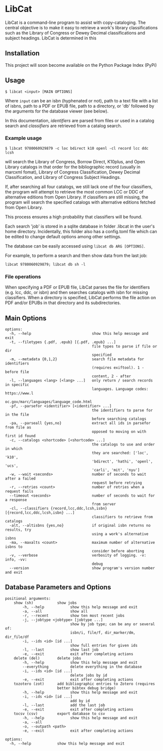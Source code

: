 # LibCat

LibCat is a command-line program to assist with copy-cataloging. The central objective is to make it easy to retrieve a work's library classifications such as the Library of Congress or Dewey Decimal classifications and subject headings. LibCat is determined in this 

## Installation

This project will soon become available on the Python Package Index (PyPi)

## Usage

`$ libcat <input> [MAIN OPTIONS]`

Where `input` can be an isbn (hyphenated or not), path to a text file with a list of isbns, path to a PDF or EPUB file, path to a directory, or 'db' followed by the arguments for the database viewer (see below).

In this documentation, _identifiers_ are parsed from files or used in a catalog search and _classifiers_ are retrieved from a catalog search.

### Example usage

`$ libcat 9780060929879 -c loc bdirect k10 openl -cl record lcc ddc lcsh`

will search the Library of Congress, Borrow Direct, K10plus, and Open Library catalogs in that order for the bibliographic record (usually in marcxml fomat), Library of Congress Classification, Dewey Decimal Classification, and Library of Congress Subject Headings. 

If, after searching all four catalogs, we still lack one of the four classifiers, the program will attempt to retrieve the most common LCC or DDC of alternative editions from Open Library. If classifiers are still missing, the program will search the specified catalogs with alternative editions fetched from Open Library.

This process ensures a high probability that classifiers will be found.

Each search 'job' is stored in a sqlite database in folder .libcat in the user's home directory. Incidentally, this folder also has a config.toml file which can be edited to change default options among other settings. 

The database can be easily accessed using `libcat db ARG [OPTIONS]`.

For example, to perform a search and then show data from the last job:

`libcat 9780060929879; libcat db sh -l`

### File operations

When specifying a PDF or EPUB file, LibCat parses the file for identifiers (e.g. lcc, ddc, or isbn) and then searches catalogs with isbn for missing classifiers. When a directory is specified, LibCat performs the file action on PDF and/or EPUBs in that directory and its subdirectories.


## Main Options
```
options:
  -h, --help                            show this help message and exit
  -t, --filetypes {.pdf, .epub} [{.pdf, .epub} ...]
                                        file types to parse if file or dir
                                        specified
  -m, --metadata {0,1,2}                search file metadata for identifiers
                                        (requires exiftool). 1 - before file
                                        content, 2 - after
  -l, --languages <lang> [<lang> ...]   only return / search records in specific
                                        languages. Language codes: https://www.l
                                        oc.gov/marc/languages/language_code.html
  -pf, --parsefor <identifier> [<identifier> ...]
                                        the identifiers to parse for in the file
                                        before searching catalogs
  -pa, --parseall {yes,no}              extract all ids in parsefor from file as
                                        opposed to moving on with first id found
  -c, --catalogs <shortcode> [<shortcode> ...]
                                        the catalogs to use and order in which
                                        they are searched: ['loc', 'k10',
                                        'bdirect', 'hathi', 'openl', 'ucs',
                                        'carli', 'mit', 'nyu']
  -w, --wait <seconds>                  number of seconds to wait after a failed
                                        request before retrying
  -r, --retries <count>                 number of retries when a request fails
  --timeout <seconds>                   number of seconds to wait for a response
                                        from server
  -cl, --classifiers {record,lcc,ddc,lcsh,isbn} [{record,lcc,ddc,lcsh,isbn} ...]
                                        classifiers to retrieve from catalogs
  -alt, --altisbns {yes,no}             if original isbn returns no results, try
                                        using a work's alternative isbns
  -ma, --maxalts <count>                maximum number of alternative isbns to
                                        consider before aborting
  -v, --verbose                         verbosity of logging. -v: info, -vv:
                                        debug
  --version                             show program's version number and exit
```

## Database Parameters and Options

```
positional arguments:
    show (sh)           show jobs
        -h, --help            show this help message and exit
        -a, --all             show all
        -r, --recent          show ten most recent jobs
        -j, --jobtype <jobtype> [jobtype ...]
                              show by job type; can be any or several of: 
                              isbn/i, file/f, dir_marker/dm, dir_file/df
        -i, --ids <id> [id ...]
                              show full entries for given ids
        -l, --last            show last job
        -e, --exit            exit after completing actions
    delete (del)        delete jobs
        -h, --help            show this help message and exit
        --everything          delete everything in the database
        -i, --ids <id> [id ...]
                              delete jobs by id
        -e, --exit            exit after completing actions
    tozotero (zot)      add bibliographic entries to Zotero (requires 
                        better bibtex debug bridge)
        -h, --help            show this help message and exit
        -i, --ids <id> [id ...]
                              add by id
        -l, --last            add the last job
        -e, --exit            exit after completing actions
    tocsv (csv)         export database to csv
        -h, --help            show this help message and exit
        -a, --all
        -o, --outpath <path>
        -e, --exit            exit after completing actions

options:
  -h, --help            show this help message and exit
```